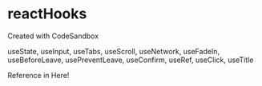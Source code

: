 # reactHooks

Created with CodeSandbox

useState, useInput, useTabs, useScroll, useNetwork, useFadeIn, useBeforeLeave, usePreventLeave, useConfirm, useRef, useClick, useTitle

Reference in Here!
